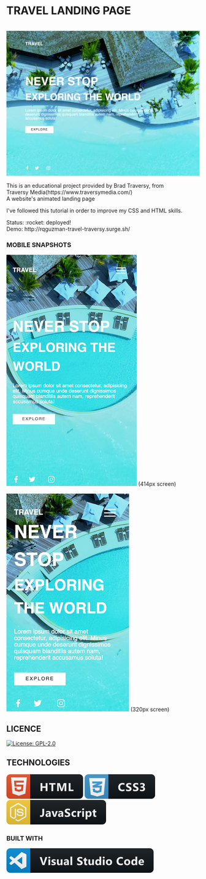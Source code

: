 # TRAVEL LANDING PAGE
</br>![web](https://github.com/rqguzman/assets/blob/main/snapshots/travel/web.png)
<p>
    This is an educational project provided by Brad Traversy, from </br>
    Traversy Media(https://www.traversymedia.com/) </br>
    A website's animated landing page </br>
</p>
<p>
    I've followed this tutorial in order to improve my CSS and HTML skills.
</p>
<p>
    Status: :rocket: deployed! </br>
    Demo: http://rqguzman-travel-traversy.surge.sh/
</p>

### MOBILE SNAPSHOTS
![mobile_lg](https://github.com/rqguzman/assets/blob/main/snapshots/travel/mobile_lg.png) (414px screen)
</br>
</br>![mobile_sm](https://github.com/rqguzman/assets/blob/main/snapshots/travel/mobile_sm.png) (320px screen)

## LICENCE

   [![License: GPL-2.0](https://img.shields.io/github/license/rqguzman/travel-traversy?color=0F80c0)](https://github.com/rqguzman/travel-traversy/blob/main/LICENSE)

## TECHNOLOGIES
<p>
    <img src="https://github.com/rqguzman/assets/blob/main/ColoredBadges/svg/dev/languages/html.svg" alt="HTML" style="vertical-align:top margin:6px 4px">
    <img src="https://github.com/rqguzman/assets/blob/main/ColoredBadges/svg/dev/languages/css3.svg" alt="CSS3" style="vertical-align:top margin:6px 4px">
     <img src="https://github.com/rqguzman/assets/blob/main/ColoredBadges/svg/dev/languages/js.svg" alt="JavaScript" style="vertical-align:top margin:6px 4px">
</p>

### BUILT WITH  
<p>
    <img src="https://github.com/rqguzman/assets/blob/main/ColoredBadges/svg/dev/tools/visualstudio_code.svg" alt="VS Code" style="vertical-align:top margin:6px 4px">       
</p>
